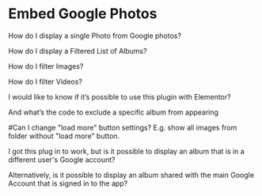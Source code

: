 # Embed Google Photos


How do I display a single Photo from Google photos?

How do I display a Filtered List of Albums?

How do I filter Images?

How do I filter Videos?

I would like to know if it’s possible to use this plugin with Elementor? 

And what’s the code to exclude a specific album from appearing

#Can I change "load more" button settings? E.g. show all images from folder without "load more" button.

I got this plug in to work, but is it possible to display an album that is in a different user's Google account?

Alternatively, is it possible to display an album shared with the main Google Account that is signed in to the app?